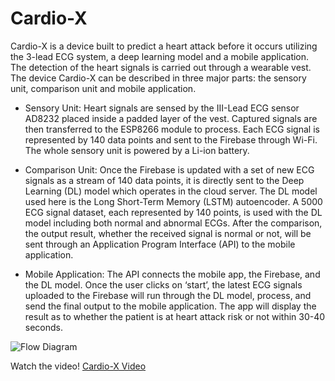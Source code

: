 # Cardio-X

Cardio-X is a device built to predict a heart attack before it occurs utilizing the 3-lead ECG system, a deep learning model and a mobile application. The detection of the heart signals is carried out through a wearable vest. The device Cardio-X can be described in three major parts: the sensory unit, comparison unit and mobile application.

* Sensory Unit:
Heart signals are sensed by the III-Lead ECG sensor AD8232 placed inside a padded layer of the vest. Captured signals are then transferred to the ESP8266 module to process. Each ECG signal is represented by 140 data points and sent to the Firebase through Wi-Fi. The whole sensory unit is powered by a Li-ion battery. 

* Comparison Unit:
Once the Firebase is updated with a set of new ECG signals as a stream of 140 data points, it is directly sent to the Deep Learning (DL) model which operates in the cloud server. The DL model used here is the Long Short-Term Memory (LSTM) autoencoder. A 5000 ECG signal dataset, each represented by 140 points, is used with the DL model including both normal and abnormal ECGs. After the comparison, the output result, whether the received signal is normal or not, will be sent through an Application Program Interface (API) to the mobile application.

* Mobile Application:
The API connects the mobile app, the Firebase, and the DL model. Once the user clicks on ‘start’, the latest ECG signals uploaded to the Firebase will run through the DL model, process, and send the final output to the mobile application. The app will display the result as to whether the patient is at heart attack risk or not within 30-40 seconds.

![Flow Diagram](https://github.com/Mithara99/Cardio-X/assets/109811098/dfadbaf5-93fe-4d16-901d-c099b32b4eb9)

Watch the video!
[Cardio-X Video](https://drive.google.com/file/d/1m29li0GRjAQ2ru8W5z3auoMRo2MzwtGq/view?usp=sharing)





